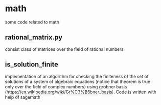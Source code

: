 # math
some code related to math

## rational_matrix.py
consist class of matrices over the field of rational numbers

## is_solution_finite
implementation of an algorithm for checking the finiteness of the set of solutions of a system of algebraic equations (notice that theorem is true only over the field of complex numbers) using grobner basis (https://en.wikipedia.org/wiki/Gr%C3%B6bner_basis). Code is written with help of sagemath 
